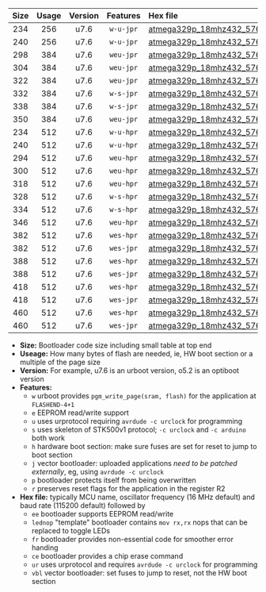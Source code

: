 |Size|Usage|Version|Features|Hex file|
|:-:|:-:|:-:|:-:|:--|
|234|256|u7.6|`w-u-jpr`|[atmega329p_18mhz432_57600bps_ur_vbl.hex](https://raw.githubusercontent.com/stefanrueger/urboot/main/atmega329p_18mhz432_57600bps_ur_vbl.hex)|
|240|256|u7.6|`w-u-jpr`|[atmega329p_18mhz432_57600bps_lednop_ur_vbl.hex](https://raw.githubusercontent.com/stefanrueger/urboot/main/atmega329p_18mhz432_57600bps_lednop_ur_vbl.hex)|
|298|384|u7.6|`weu-jpr`|[atmega329p_18mhz432_57600bps_ee_ur_vbl.hex](https://raw.githubusercontent.com/stefanrueger/urboot/main/atmega329p_18mhz432_57600bps_ee_ur_vbl.hex)|
|304|384|u7.6|`weu-jpr`|[atmega329p_18mhz432_57600bps_ee_lednop_ur_vbl.hex](https://raw.githubusercontent.com/stefanrueger/urboot/main/atmega329p_18mhz432_57600bps_ee_lednop_ur_vbl.hex)|
|322|384|u7.6|`weu-jpr`|[atmega329p_18mhz432_57600bps_ee_lednop_fr_ur_vbl.hex](https://raw.githubusercontent.com/stefanrueger/urboot/main/atmega329p_18mhz432_57600bps_ee_lednop_fr_ur_vbl.hex)|
|332|384|u7.6|`w-s-jpr`|[atmega329p_18mhz432_57600bps_vbl.hex](https://raw.githubusercontent.com/stefanrueger/urboot/main/atmega329p_18mhz432_57600bps_vbl.hex)|
|338|384|u7.6|`w-s-jpr`|[atmega329p_18mhz432_57600bps_lednop_vbl.hex](https://raw.githubusercontent.com/stefanrueger/urboot/main/atmega329p_18mhz432_57600bps_lednop_vbl.hex)|
|350|384|u7.6|`weu-jpr`|[atmega329p_18mhz432_57600bps_ee_lednop_fr_ce_ur_vbl.hex](https://raw.githubusercontent.com/stefanrueger/urboot/main/atmega329p_18mhz432_57600bps_ee_lednop_fr_ce_ur_vbl.hex)|
|234|512|u7.6|`w-u-hpr`|[atmega329p_18mhz432_57600bps_ur.hex](https://raw.githubusercontent.com/stefanrueger/urboot/main/atmega329p_18mhz432_57600bps_ur.hex)|
|240|512|u7.6|`w-u-hpr`|[atmega329p_18mhz432_57600bps_lednop_ur.hex](https://raw.githubusercontent.com/stefanrueger/urboot/main/atmega329p_18mhz432_57600bps_lednop_ur.hex)|
|294|512|u7.6|`weu-hpr`|[atmega329p_18mhz432_57600bps_ee_ur.hex](https://raw.githubusercontent.com/stefanrueger/urboot/main/atmega329p_18mhz432_57600bps_ee_ur.hex)|
|300|512|u7.6|`weu-hpr`|[atmega329p_18mhz432_57600bps_ee_lednop_ur.hex](https://raw.githubusercontent.com/stefanrueger/urboot/main/atmega329p_18mhz432_57600bps_ee_lednop_ur.hex)|
|318|512|u7.6|`weu-hpr`|[atmega329p_18mhz432_57600bps_ee_lednop_fr_ur.hex](https://raw.githubusercontent.com/stefanrueger/urboot/main/atmega329p_18mhz432_57600bps_ee_lednop_fr_ur.hex)|
|328|512|u7.6|`w-s-hpr`|[atmega329p_18mhz432_57600bps.hex](https://raw.githubusercontent.com/stefanrueger/urboot/main/atmega329p_18mhz432_57600bps.hex)|
|334|512|u7.6|`w-s-hpr`|[atmega329p_18mhz432_57600bps_lednop.hex](https://raw.githubusercontent.com/stefanrueger/urboot/main/atmega329p_18mhz432_57600bps_lednop.hex)|
|346|512|u7.6|`weu-hpr`|[atmega329p_18mhz432_57600bps_ee_lednop_fr_ce_ur.hex](https://raw.githubusercontent.com/stefanrueger/urboot/main/atmega329p_18mhz432_57600bps_ee_lednop_fr_ce_ur.hex)|
|382|512|u7.6|`wes-hpr`|[atmega329p_18mhz432_57600bps_ee.hex](https://raw.githubusercontent.com/stefanrueger/urboot/main/atmega329p_18mhz432_57600bps_ee.hex)|
|382|512|u7.6|`wes-jpr`|[atmega329p_18mhz432_57600bps_ee_vbl.hex](https://raw.githubusercontent.com/stefanrueger/urboot/main/atmega329p_18mhz432_57600bps_ee_vbl.hex)|
|388|512|u7.6|`wes-hpr`|[atmega329p_18mhz432_57600bps_ee_lednop.hex](https://raw.githubusercontent.com/stefanrueger/urboot/main/atmega329p_18mhz432_57600bps_ee_lednop.hex)|
|388|512|u7.6|`wes-jpr`|[atmega329p_18mhz432_57600bps_ee_lednop_vbl.hex](https://raw.githubusercontent.com/stefanrueger/urboot/main/atmega329p_18mhz432_57600bps_ee_lednop_vbl.hex)|
|418|512|u7.6|`wes-hpr`|[atmega329p_18mhz432_57600bps_ee_lednop_fr.hex](https://raw.githubusercontent.com/stefanrueger/urboot/main/atmega329p_18mhz432_57600bps_ee_lednop_fr.hex)|
|418|512|u7.6|`wes-jpr`|[atmega329p_18mhz432_57600bps_ee_lednop_fr_vbl.hex](https://raw.githubusercontent.com/stefanrueger/urboot/main/atmega329p_18mhz432_57600bps_ee_lednop_fr_vbl.hex)|
|460|512|u7.6|`wes-hpr`|[atmega329p_18mhz432_57600bps_ee_lednop_fr_ce.hex](https://raw.githubusercontent.com/stefanrueger/urboot/main/atmega329p_18mhz432_57600bps_ee_lednop_fr_ce.hex)|
|460|512|u7.6|`wes-jpr`|[atmega329p_18mhz432_57600bps_ee_lednop_fr_ce_vbl.hex](https://raw.githubusercontent.com/stefanrueger/urboot/main/atmega329p_18mhz432_57600bps_ee_lednop_fr_ce_vbl.hex)|

- **Size:** Bootloader code size including small table at top end
- **Useage:** How many bytes of flash are needed, ie, HW boot section or a multiple of the page size
- **Version:** For example, u7.6 is an urboot version, o5.2 is an optiboot version
- **Features:**
  + `w` urboot provides `pgm_write_page(sram, flash)` for the application at `FLASHEND-4+1`
  + `e` EEPROM read/write support
  + `u` uses urprotocol requiring `avrdude -c urclock` for programming
  + `s` uses skeleton of STK500v1 protocol; `-c urclock` and `-c arduino` both work
  + `h` hardware boot section: make sure fuses are set for reset to jump to boot section
  + `j` vector bootloader: uploaded applications *need to be patched externally*, eg, using `avrdude -c urclock`
  + `p` bootloader protects itself from being overwritten
  + `r` preserves reset flags for the application in the register R2
- **Hex file:** typically MCU name, oscillator frequency (16 MHz default) and baud rate (115200 default) followed by
  + `ee` bootloader supports EEPROM read/write
  + `lednop` "template" bootloader contains `mov rx,rx` nops that can be replaced to toggle LEDs
  + `fr` bootloader provides non-essential code for smoother error handing
  + `ce` bootloader provides a chip erase command
  + `ur` uses urprotocol and requires `avrdude -c urclock` for programming
  + `vbl` vector bootloader: set fuses to jump to reset, not the HW boot section
